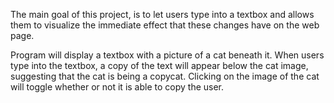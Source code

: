 The main goal of this project, is to let users type into a textbox and allows them to visualize the immediate effect that these changes have on the web page.

Program will display a textbox with a picture of a cat beneath it. When users type into the textbox, a copy of the text will appear below the cat image, suggesting that the cat is being a copycat. Clicking on the image of the cat will toggle whether or not it is able to copy the user.